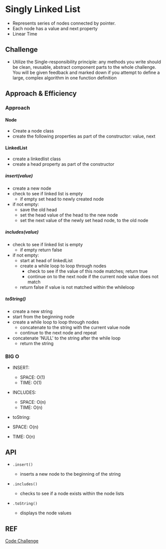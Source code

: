 # Singly Linked List
<!-- Short summary or background information -->
- Represents series of nodes connected by pointer.
- Each node has a value and next property
- Linear Time

## Challenge
<!-- Description of the challenge -->
- Utilize the Single-responsibility principle: any methods you write should be clean, reusable, abstract component parts to the whole challenge. You will be given feedback and marked down if you attempt to define a large, complex algorithm in one function definition

## Approach & Efficiency
<!-- What approach did you take? Why? What is the Big O space/time for this approach? -->
### Approach

#### Node
  - Create a node class
  - create the following properties as part of the constructor: value, next

#### LinkedList
  - create a linkedlist class
  - create a head property as part of the constructor

##### insert(value)
  - create a new node
  - check to see if linked list is empty
    - if empty set head to newly created node
  - if not empty:
    - save the old head
    - set the head value of the head to the new node
    - set the next value of the newly set head node, to the old node

##### includes(value)
  - check to see if linked list is empty
    - if empty return false
  - if not empty:
    - start at head of linkedList
    - create a while loop to loop through nodes
      - check to see if the value of this node matches; return true
      - continue on to the next node if the current node value does not match
    - return false if value is not matched within the whileloop

##### toString()
  - create a new string
  - start from the beginning node
  - create a while loop to loop through nodes
    - concatenate to the string with the current value node
    - continue to the next node and repeat
  - concatenate 'NULL' to the string after the while loop
    - return the string

### BIG O
- INSERT:
   - SPACE: O(1)
  - TIME: O(1)
  
 - INCLUDES:
   - SPACE: O(n)
   - TIME: O(n)

 - toString:
  - SPACE: O(n)
  - TIME: O(n)

## API
<!-- Description of each method publicly available to your Linked List -->
- `.insert()`
  - inserts a new node to the beginning of the string

- `.includes()`
  - checks to see if a node exists within the node lists

- `.toString()`
  - displays the node values


## REF
[Code Challenge](https://github.com/jennerdulce/data-structures-and-algorithms/tree/main/javascript/code-challenges/Data-Structures/linkedList)